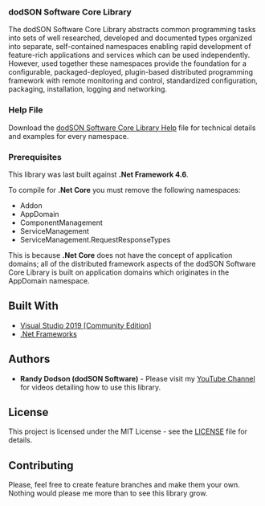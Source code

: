 ### dodSON Software Core Library

The dodSON Software Core Library abstracts common programming tasks into sets of well researched, developed and documented types organized into separate, self-contained namespaces enabling rapid development of feature-rich applications and services which can be used independently. However, used together these namespaces provide the foundation for a configurable, packaged-deployed, plugin-based distributed programming framework with remote monitoring and control, standardized configuration, packaging, installation, logging and networking.

### Help File

Download the [dodSON Software Core Library Help](https://1drv.ms/u/s!Ap-545RFn6fujTYHfNDwAxYQ9Yc8?e=iTWh1e) file for technical details and examples for every namespace.

### Prerequisites

This library was last built against **.Net Framework 4.6**.

To compile for **.Net Core** you must remove the following namespaces:
  * Addon
  * AppDomain
  * ComponentManagement
  * ServiceManagement
  * ServiceManagement.RequestResponseTypes

This is because **.Net Core** does not have the concept of application domains; all of the distributed framework aspects of the dodSON Software Core Library is built on application domains which originates in the AppDomain namespace.

## Built With

* [Visual Studio 2019 [Community Edition]](https://visualstudio.microsoft.com/vs/)
* [.Net Frameworks](https://dotnet.microsoft.com/download/dotnet-framework)

## Authors

* **Randy Dodson (dodSON Software)** - Please visit my [YouTube Channel](https://www.youtube.com/channel/UCj_glv7KHILjPaQxSw8a3Cg) for videos detailing how to use this library.

## License

This project is licensed under the MIT License - see the [LICENSE](LICENSE) file for details.

## Contributing

Please, feel free to create feature branches and make them your own. Nothing would please me more than to see this library grow.
